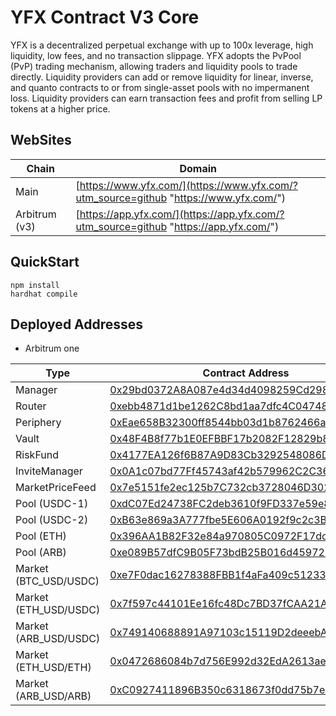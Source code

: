 # YFX Contract V3 Core

YFX is a decentralized perpetual exchange with up to 100x leverage, high liquidity, low fees, and no transaction slippage.
YFX adopts the PvPool (PvP) trading mechanism, allowing traders and liquidity pools to trade directly. Liquidity providers can add or remove liquidity for linear, inverse, and quanto contracts to or from single-asset pools with no impermanent loss. Liquidity providers can earn transaction fees and profit from selling LP tokens at a higher price.

## WebSites
|  Chain |  Domain  |
| ------------ | ------------ |
|Main| [https://www.yfx.com/](https://www.yfx.com/?utm_source=github "https://www.yfx.com/")  |
|Arbitrum (v3)| [https://app.yfx.com/](https://app.yfx.com/?utm_source=github "https://app.yfx.com/")|

## QuickStart
```shell
npm install
hardhat compile
```

## Deployed Addresses

- Arbitrum one

|  Type | Contract Address  |
| ------------ | ------------ |
|Manager|[0x29bd0372A8A087e4d34d4098259Cd298d554BAc4](https://arbiscan.io/address/0x29bd0372A8A087e4d34d4098259Cd298d554BAc4) |
|Router|[0xebb4871d1be1262C8bd1aa7dfc4C047483f02028](https://arbiscan.io/address/0xebb4871d1be1262C8bd1aa7dfc4C047483f02028) |
|Periphery|[0xEae658B32300ff8544bb03d1b8762466a5e99433](https://arbiscan.io/address/0xEae658B32300ff8544bb03d1b8762466a5e99433) |
|Vault|[0x48F4B8f77b1E0EFBBF17b2082F12829b87FD1933](https://arbiscan.io/address/0x48F4B8f77b1E0EFBBF17b2082F12829b87FD1933) |
|RiskFund|[0x4177EA126f6B87A9D83Cb3292548086D1a971303](https://arbiscan.io/address/0x4177EA126f6B87A9D83Cb3292548086D1a971303) |
|InviteManager|[0x0A1c07bd77Ff45743af42b579962C2C36e777f01](https://arbiscan.io/address/0x0A1c07bd77Ff45743af42b579962C2C36e777f01) |
|MarketPriceFeed|[0x7e5151fe2ec125b7C732cb3728046D3025D75a0c](https://arbiscan.io/address/0x7e5151fe2ec125b7C732cb3728046D3025D75a0c) |
|Pool (USDC-1)|[0xdC07Ed24738FC2deb3610f9FD337e59e815E7307](https://arbiscan.io/address/0xdC07Ed24738FC2deb3610f9FD337e59e815E7307) |
|Pool (USDC-2)|[0xB63e869a3A777fbe5E606A0192f9c2c3Bb3a49d9](https://arbiscan.io/address/0xB63e869a3A777fbe5E606A0192f9c2c3Bb3a49d9) |
|Pool (ETH)|[0x396AA1B82F32e84a970805C0972F17dd1C0DEC56](https://arbiscan.io/address/0x396AA1B82F32e84a970805C0972F17dd1C0DEC56) |
|Pool (ARB)|[0xe089B57dfC9B05F73bdB25B016d45972147dDd05](https://arbiscan.io/address/0xe089B57dfC9B05F73bdB25B016d45972147dDd05) |
|Market (BTC_USD/USDC)|[0xe7F0dac16278388FBB1f4aFa409c512333c28F78](https://arbiscan.io/address/0xe7F0dac16278388FBB1f4aFa409c512333c28F78) |
|Market (ETH_USD/USDC)|[0x7f597c44101Ee16fc48Dc7BD37fCAA21A5bFDA91](https://arbiscan.io/address/0x7f597c44101Ee16fc48Dc7BD37fCAA21A5bFDA91) |
|Market (ARB_USD/USDC)|[0x749140688891A97103c15119D2deeebAe8516d6b](https://arbiscan.io/address/0x749140688891A97103c15119D2deeebAe8516d6b) |
|Market (ETH_USD/ETH)|[0x0472686084b7d756E992d32EdA2613aeF99cf9dE](https://arbiscan.io/address/0x0472686084b7d756E992d32EdA2613aeF99cf9dE) |
|Market (ARB_USD/ARB)|[0xC0927411896B350c6318673f0dd75b7e422c8551](https://arbiscan.io/address/0xC0927411896B350c6318673f0dd75b7e422c8551) |
